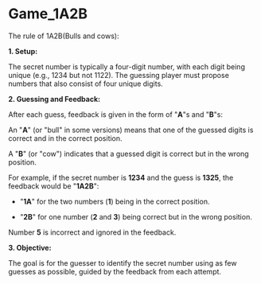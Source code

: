 # Game_1A2B

The rule of 1A2B(Bulls and cows):

**1. Setup:**

The secret number is typically a four-digit number, with each digit being unique (e.g., 1234 but not 1122).
The guessing player must propose numbers that also consist of four unique digits.

**2. Guessing and Feedback:**

After each guess, feedback is given in the form of "**A**"s and "**B**"s:

An "**A**" (or "bull" in some versions) means that one of the guessed digits is correct and in the correct position.

A "**B**" (or "cow") indicates that a guessed digit is correct but in the wrong position.

For example, if the secret number is **1234** and the guess is **1325**, the feedback would be "**1A2B**":

- "**1A**" for the two numbers (**1**) being in the correct position.

- "**2B**" for one number (**2** and **3**) being correct but in the wrong position.

Number **5** is incorrect and ignored in the feedback.

**3.  Objective:**

The goal is for the guesser to identify the secret number using as few guesses as possible, guided by the feedback from each attempt.
